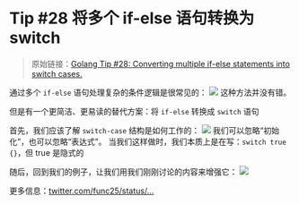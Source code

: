 # Tip #28 将多个 if-else 语句转换为 switch

> 原始链接：[Golang Tip #28: Converting multiple if-else statements into switch cases.](https://twitter.com/func25/status/1760648317942600114)

通过多个 `if-else` 语句处理复杂的条件逻辑是很常见的：
![](./images/028/1.jpeg)
这种方法并没有错。

但是有一个更简洁、更易读的替代方案：将 `if-else` 转换成 `switch` 语句

首先，我们应该了解 `switch-case` 结构是如何工作的：
![](./images/028/2.jpeg)
我们可以忽略“初始化”，也可以忽略“表达式”。 当我们这样做时，我们本质上是在写：`switch true {}`，但 true 是隐式的

随后，回到我们的例子，让我们用我们刚刚讨论的内容来增强它：
![](./images/028/3.jpeg)

更多信息：[twitter.com/func25/status/…](https://x.com/func25/status/1745774945920245800?s=46)
